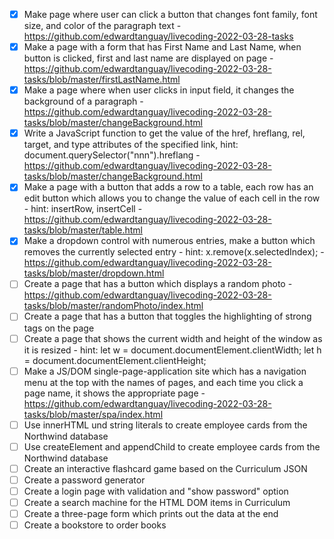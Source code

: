 - [x]  Make page where user can click a button that changes font family, font size, and color of the paragraph text - https://github.com/edwardtanguay/livecoding-2022-03-28-tasks
- [X]  Make a page with a form that has First Name and Last Name, when button is clicked, first and last name are displayed on page - https://github.com/edwardtanguay/livecoding-2022-03-28-tasks/blob/master/firstLastName.html
- [x]  Make a page where when user clicks in input field, it changes the background of a paragraph - https://github.com/edwardtanguay/livecoding-2022-03-28-tasks/blob/master/changeBackground.html
- [X]  Write a JavaScript function to get the value of the href, hreflang, rel, target, and type attributes of the specified link, hint: document.querySelector("nnn").hreflang - https://github.com/edwardtanguay/livecoding-2022-03-28-tasks/blob/master/changeBackground.html
- [X]  Make a page with a button that adds a row to a table, each row has an edit button which allows you to change the value of each cell in the row - hint: insertRow, insertCell - https://github.com/edwardtanguay/livecoding-2022-03-28-tasks/blob/master/table.html
- [X]  Make a dropdown control with numerous entries, make a button which removes the currently selected entry - hint: x.remove(x.selectedIndex); - https://github.com/edwardtanguay/livecoding-2022-03-28-tasks/blob/master/dropdown.html
- [ ]  Create a page that has a button which displays a random photo - https://github.com/edwardtanguay/livecoding-2022-03-28-tasks/blob/master/randomPhoto/index.html
- [ ]  Create a page that has a button that toggles the highlighting of strong tags on the page
- [ ]  Create a page that shows the current width and height of the window as it is resized - hint: let w = document.documentElement.clientWidth; let h = document.documentElement.clientHeight;
- [ ]  Make a JS/DOM single-page-application site which has a navigation menu at the top with the names of pages, and each time you click a page name, it shows the appropriate page - https://github.com/edwardtanguay/livecoding-2022-03-28-tasks/blob/master/spa/index.html
- [ ]  Use innerHTML und string literals to create employee cards from the Northwind database
- [ ]  Use createElement and appendChild to create employee cards from the Northwind database
- [ ]  Create an interactive flashcard game based on the Curriculum JSON
- [ ]  Create a password generator
- [ ]  Create a login page with validation and "show password" option
- [ ]  Create a search machine for the HTML DOM items in Curriculum
- [ ]  Create a three-page form which prints out the data at the end
- [ ]  Create a bookstore to order books